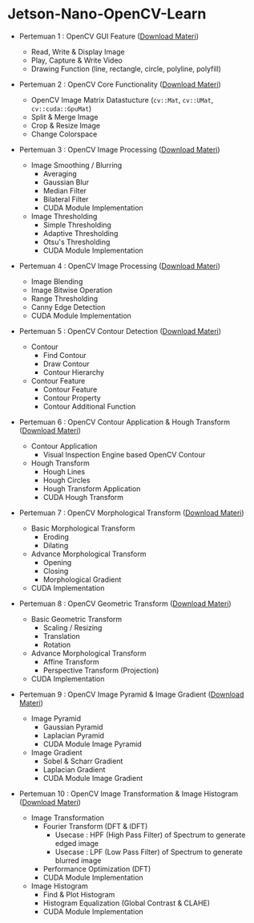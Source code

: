 # Jetson-Nano-OpenCV-Learn

- Pertemuan 1 : OpenCV GUI Feature ([Download Materi](https://github.com/Muhammad-Yunus/Jetson-Nano-OpenCV-Learn/raw/main/pertemuan_1/pertemuan_1.zip))
    - Read, Write & Display Image 
    - Play, Capture & Write Video 
    - Drawing Function (line, rectangle, circle, polyline, polyfill)

- Pertemuan 2 : OpenCV Core Functionality ([Download Materi](https://github.com/Muhammad-Yunus/Jetson-Nano-OpenCV-Learn/raw/main/pertemuan_2/pertemuan_2.zip))
    - OpenCV Image Matrix Datastucture (`cv::Mat`, `cv::UMat`, `cv::cuda::GpuMat`) 
    - Split & Merge Image
    - Crop & Resize Image
    - Change Colorspace

- Pertemuan 3 : OpenCV Image Processing ([Download Materi](https://github.com/Muhammad-Yunus/Jetson-Nano-OpenCV-Learn/raw/main/pertemuan_3/pertemuan_3.zip))
    - Image Smoothing / Blurring
        - Averaging
        - Gaussian Blur
        - Median Filter
        - Bilateral Filter
        - CUDA Module Implementation
    - Image Thresholding
        - Simple Thresholding
        - Adaptive Thresholding
        - Otsu's Thresholding
        - CUDA Module Implementation

- Pertemuan 4 : OpenCV Image Processing ([Download Materi](https://github.com/Muhammad-Yunus/Jetson-Nano-OpenCV-Learn/raw/main/pertemuan_4/pertemuan_4.zip))
    - Image Blending
    - Image Bitwise Operation
    - Range Thresholding
    - Canny Edge Detection
    - CUDA Module Implementation

- Pertemuan 5 : OpenCV Contour Detection ([Download Materi](https://github.com/Muhammad-Yunus/Jetson-Nano-OpenCV-Learn/raw/main/pertemuan_5/pertemuan_5.zip))
    - Contour
        - Find Contour 
        - Draw Contour 
        - Contour Hierarchy 
    - Contour Feature
        - Contour Feature 
        - Contour Property
        - Contour Additional Function 

- Pertemuan 6 : OpenCV Contour Application & Hough Transform ([Download Materi](https://github.com/Muhammad-Yunus/Jetson-Nano-OpenCV-Learn/raw/main/pertemuan_6/pertemuan_6.zip))
    - Contour Application
        - Visual Inspection Engine based OpenCV Contour 
    - Hough Transform
        - Hough Lines
        - Hough Circles
        - Hough Transform Application
        - CUDA Hough Transform 

- Pertemuan 7 : OpenCV Morphological Transform ([Download Materi](https://github.com/Muhammad-Yunus/Jetson-Nano-OpenCV-Learn/raw/main/pertemuan_7/pertemuan_7.zip))
    - Basic Morphological Transform 
        - Eroding 
        - Dilating
    - Advance Morphological Transform 
        - Opening 
        - Closing
        - Morphological Gradient
    - CUDA Implementation

- Pertemuan 8 : OpenCV Geometric Transform ([Download Materi](https://github.com/Muhammad-Yunus/Jetson-Nano-OpenCV-Learn/raw/main/pertemuan_8/pertemuan_8.zip))
    - Basic Geometric Transform 
        - Scaling / Resizing
        - Translation
        - Rotation
    - Advance Morphological Transform
        - Affine Transform  
        - Perspective Transform (Projection)
    - CUDA Implementation

- Pertemuan 9 : OpenCV Image Pyramid & Image Gradient ([Download Materi](https://github.com/Muhammad-Yunus/Jetson-Nano-OpenCV-Learn/raw/main/pertemuan_9/pertemuan_9.zip))
    - Image Pyramid
        - Gaussian Pyramid
        - Laplacian Pyramid
        - CUDA Module Image Pyramid
    - Image Gradient
        - Sobel & Scharr Gradient  
        - Laplacian Gradient
        - CUDA Module Image Gradient

- Pertemuan 10 : OpenCV Image Transformation & Image Histogram ([Download Materi](https://github.com/Muhammad-Yunus/Jetson-Nano-OpenCV-Learn/raw/main/pertemuan_10/pertemuan_10.zip))
    - Image Transformation
        - Fourier Transform (DFT & IDFT)
            - Usecase : HPF (High Pass Filter) of Spectrum to generate edged image 
            - Usecase : LPF (Low Pass Filter) of Spectrum to generate blurred image
        - Performance Optimization (DFT)
        - CUDA Module Implementation
    - Image Histogram
        - Find & Plot Histogram  
        - Histogram Equalization (Global Contrast & CLAHE)
        - CUDA Module Implementation